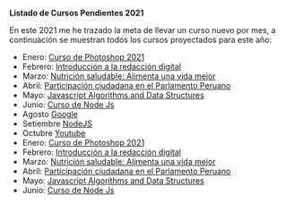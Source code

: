 **Listado de Cursos Pendientes 2021**

En este 2021 me he trazado la meta de llevar un curso nuevo por mes, a continuación se muestran todos los cursos proyectados para este año: 

- Enero: [Curso de Photoshop 2021](https://www.crehana.com)
- Febrero: [Introducción a la redacción digital](https://www.crehana.com)
- Marzo: [Nutrición saludable: Alimenta una vida mejor](https://www.crehana.com) 
- Abril: [Participación ciudadana en el Parlamento Peruano](https://www.congreso.gob.pe)
- Mayo:  [Javascript Algorithms and Data Structures](https://www.freecodecamp.org/learn/)
- Junio: [Curso de Node Js](https://github.com/)
 - Agosto [Google](https://www.google.c)
- Setiembre [NodeJS](https://nodejs.org/api/index.ml)
- Octubre [Youtube](https://www.youtube.com/)
- Enero: [Curso de Photoshop 2021](https://www.crehana.com/clases/v2/10854/detalle/)
- Febrero: [Introducción a la redacción digital](https://www.crehana.com/clases/v2/)
- Marzo: [Nutrición saludable: Alimenta una vida mejor](https://www.crehana.com/hola/) 
- Abril: [Participación ciudadana en el Parlamento Peruano](https://www.congreso.gob.pe/control-politico/index.php)
- Mayo:  [Javascript Algorithms and Data Structures](https://www.freecodecamp.org/learn/javascript-algorithms-and-data-structures/)
- Junio: [Curso de Node Js](https://developer.mozilla.org/es/docs/Web/JavaScript/Reference/Global_Objects/RegExp/test)


